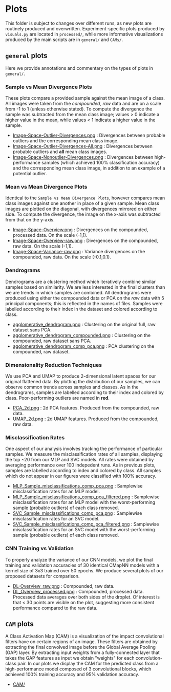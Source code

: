 # Plots 
This folder is subject to changes over different runs, as new plots are routinely produced and overwritten. Experiment-specific plots produced by ``visuals.py`` are located in ``processed/``, while more informative visualizations produced by the main scripts are in ``general/`` and ``CAMs/``.

## ``general`` plots
Here we provide annotations and commentary on the types of plots in ``general/``.

### Sample vs Mean Divergence Plots
These plots compare a provided sample against the mean image of a class. All images were taken from the _compounded, raw_ data and are on a scale from -1 to 1 (unless otherwise stated). To compute the divergence the sample was subtracted from the mean class image; values > 0 indicate a higher value in the mean, while values < 1 indicate a higher value in the sample.
- [Image-Space-Outlier-Divergences.png](https://github.com/asher-k/MilkRA/blob/main/output/figures/general/Image-Space-Outlier-Divergences.png) : Divergences between probable outliers and the corresponding mean class image. 
- [Image-Space-Outlier-Divergences-All.png](https://github.com/asher-k/MilkRA/blob/main/output/figures/general/Image-Space-Outlier-Divergences-All.png) : Divergences between probable outliers and **all** mean class images. 
- [Image-Space-Nonoutlier-Divergences.png](https://github.com/asher-k/MilkRA/blob/main/output/figures/general/Image-Space-Nonoutlier-Divergences.png) : Divergences between high-performance samples (which achieved 100% classification accuracy) and the corresponding mean class image, in addition to an example of a potential outlier.

### Mean vs Mean Divergence Plots
Identical to the ``Sample vs Mean Divergence Plots``, however compares mean class images against one another in place of a given sample. Mean class images are plotted on the diagonal, with divergences mirrored on either side. To compute the divergence, the image on the x-axis was subtracted from that on the y-axis.
- [Image-Space-Overview.png](https://github.com/asher-k/MilkRA/blob/main/output/figures/general/Image-Space-Overview.png) : Divergences on the compounded, processed data. On the scale (-1,1).
- [Image-Space-Overview-raw.png](https://github.com/asher-k/MilkRA/blob/main/output/figures/general/Image-Space-Overview-raw.png) : Divergences on the compounded, raw data. On the scale (-1,1).
- [Image-Space-Variance-raw.png](https://github.com/asher-k/MilkRA/blob/main/output/figures/general/Image-Space-Variance-raw.png) : Variance divergences on the compounded, raw data. On the scale (-0.1,0.1).

### Dendrograms
Dendrograms are a clustering method which iteratively combine similar samples based on similarity. We are less interested in the final clusters than we are trends in which samples are combined. All dendrograms were produced using either the compounded data or PCA on the _raw_ data with 5 principal components; this is reflected in the names of files. Samples were labelled according to their index in the dataset and colored according to class.
- [agglomerative_dendrogram.png](https://github.com/asher-k/MilkRA/blob/main/output/figures/general/agglomerative_dendrogram.png) : Clustering on the original full, raw dataset sans PCA. 
- [agglomerative_dendrogram_compounded.png](https://github.com/asher-k/MilkRA/blob/main/output/figures/general/agglomerative_dendrogram_compounded.png) : Clustering on the compounded, raw dataset sans PCA.
- [agglomerative_dendrogram_comp_pca.png](https://github.com/asher-k/MilkRA/blob/main/output/figures/general/agglomerative_dendrogram_comp_pca.png) : PCA clustering on the compounded, raw dataset.

### Dimensionality Reduction Techniques
We use PCA and UMAP to produce 2-dimensional latent spaces for our original flattened data. By plotting the distribution of our samples, we can observe common trends across samples and classes. As in the dendrograms, samples are labelled according to their index and colored by class. Poor-performing outliers are named in **red**.
- [PCA_2d.png](https://github.com/asher-k/MilkRA/blob/main/output/figures/general/PCA_2d.png) : 2d PCA features. Produced from the compounded, raw data.
- [UMAP_2d.png](https://github.com/asher-k/MilkRA/blob/main/output/figures/general/UMAP_2d.png) : 2d UMAP features. Produced from the compounded, raw data.

### Misclassification Rates
One aspect of our analysis involves tracking the performance of particular samples. We measure the misclassification rates of all samples, displaying the top ~20 from our MLP and SVC models. All rates were obtained by averaging performance over 100 indepedent runs. As in previous plots, samples are labelled according to index and colored by class. All samples which do not appear in our figures were classified with 100% accuracy.
- [MLP_Sample_misclassifications_comp_pca.png](https://github.com/asher-k/MilkRA/blob/main/output/figures/general/MLP_Sample_misclassifications_comp_pca.png) : Samplewise misclassification rates for an MLP model.
- [MLP_Sample_misclassifications_comp_pca_filtered.png](https://github.com/asher-k/MilkRA/blob/main/output/figures/general/MLP_Sample_misclassifications_comp_pca_filtered.png) : Samplewise misclassification rates for an MLP model with the worst-performing sample (probable outliers) of each class removed.
- [SVC_Sample_misclassifications_comp_pca.png](https://github.com/asher-k/MilkRA/blob/main/output/figures/general/SVC_Sample_misclassifications_comp_pca.png) : Samplewise misclassification rates for an SVC model.
- [SVC_Sample_misclassifications_comp_pca_filtered.png](https://github.com/asher-k/MilkRA/blob/main/output/figures/general/SVC_Sample_misclassifications_comp_pca_filtered.png) : Samplewise misclassification rates for an SVC model with the worst-performing sample (probable outliers) of each class removed.

### CNN Training vs Validation 
To properly analyze the variance of our CNN models, we plot the final training and validation accuracies of 30 identical CMapNN models with a kernel size of 3x3 trained over 50 epochs. We produce several plots of our proposed datasets for comparison.
- [DL-Overview_raw.png](https://github.com/asher-k/MilkRA/blob/main/output/figures/general/DL-Overview_raw.png) : Compounded, raw data.
- [DL_Overview_processed.png](https://github.com/asher-k/MilkRA/blob/main/output/figures/general/DL_Overview_processed.png) : Compounded, processed data. Processed data averages over both sides of the droplet. Of interest is that < 30 points are visible on the plot, suggesting more consistent performance compared to the raw data.

## ``CAM`` plots
A Class Activation Map (CAM) is a visualization of the impact convolutional filters have on certain regions of an image. These filters are obtained by extracting the final convolved image before the Global Average Pooling (GAP) layer. By extracting input weights from a fully-connected layer that takes the GAP features as input we obtain "weights" for each convolution-class pair. In our plots we display the CAM for the predicted class from a high-performance model composed of 3 convolutional blocks, which achieved 100% training accuracy and 95% validation accuracy.
- [CAM/](https://github.com/asher-k/MilkRA/blob/main/output/figures/CAMs/)
